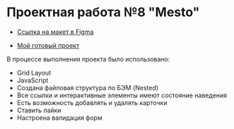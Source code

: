 # Проектная работа №8 "Mesto"


* [Ссылка на макет в Figma](https://www.figma.com/file/kRVLKwYG3d1HGLvh7JFWRT/JavaScript.-Sprint-6?node-id=0%3A1)

* [Мой готовый проект](https://inemeci.github.io/mesto/)

В процессе выполнения проекта было использовано:
* Grid Layout
* JavaScript
* Создана файловая структура по БЭМ (Nested)
* Все ссылки и интерактивные элементы имеют состояние наведения
* Есть возможность добавлять и удалять карточки
* Ставить лайки
* Настроена валидация форм

